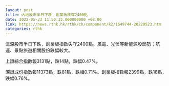 ```yaml
---
layout: post
title: 內地股市半日下跌　創業板跌穿2400點
date: 2022-05-23 11:50:33.000000000 +08:00
link: https://news.rthk.hk/rthk/ch/component/k2/1649744-20220523.htm
categories: rthk
---
```


滬深股市半日下跌，創業板指數失守2400點。風電、光伏等新能源股弱勢；航運、景點旅遊相關股份跌幅較大。　

上證綜合指數報3131點，跌14點，跌幅0.47%。

深證成份指數報11373點，跌81點，跌幅0.71%。創業板指數報2399點，跌18點，跌幅0.76%。
